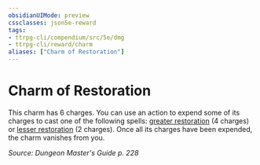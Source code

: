```yaml
---
obsidianUIMode: preview
cssclasses: json5e-reward
tags:
- ttrpg-cli/compendium/src/5e/dmg
- ttrpg-cli/reward/charm
aliases: ["Charm of Restoration"]
---
```

# Charm of Restoration

This charm has 6 charges. You can use an action to expend some of its charges to cast one of the following spells: [greater restoration](/CLI/spells/greater-restoration.md) (4 charges) or [lesser restoration](/CLI/spells/lesser-restoration.md) (2 charges). Once all its charges have been expended, the charm vanishes from you.

*Source: Dungeon Master's Guide p. 228*